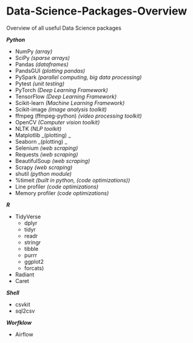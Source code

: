 # Data-Science-Packages-Overview
Overview of all useful Data Science packages

***Python***
- NumPy _(array)_
- SciPy _(sparse arrays)_
- Pandas _(dataframes)_
- PandsGUI _(plotting pandas)_
- PySpark _(parallel computing, big data processing)_
- Pytest _(unit testing)_
- PyTorch _(Deep Learning Framework)_
- TensorFlow _(Deep Learning Framework)_
- Scikit-learn _(Machine Learning Framework)_
- Scikit-image _(image analysis toolkit)_
- ffmpeg (ffmpeg-python) _(video processing toolkit)_
- OpenCV _(Computer vision toolkit)_
- NLTK _(NLP toolkit)_
- Matplotlib  _(plotting) _
- Seaborn _(plotting) _
- Selenium _(web scraping)_
- Requests _(web scraping)_
- BeautifulSoup _(web scraping)_
- Scrapy _(web scraping)_
- shutil _(python module)_
- %timeit _(built in python, (code optimizations))_
- Line profiler _(code optimizations)_
- Memory profiler _(code optimizations)_

***R***
- TidyVerse 
  - dplyr
  - tidyr
  - readr
  - stringr
  - tibble
  - purrr
  - ggplot2
  - forcats)
- Radiant
- Caret

***Shell***
- csvkit
- sql2csv

***Worfklow***
- Airflow

